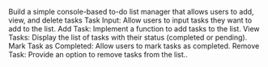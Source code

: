 Build a simple console-based to-do list manager that allows users to add, view, and delete tasks
Task Input: Allow users to input tasks they want to add to the list.
Add Task: Implement a function to add tasks to the list.
View Tasks: Display the list of tasks with their status (completed or
pending).
Mark Task as Completed: Allow users to mark tasks as completed.
Remove Task: Provide an option to remove tasks from the list..
